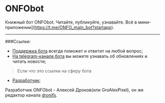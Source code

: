 # ONFObot
Книжный бот ONFObot. Читайте, публикуйте, узнавайте. Всё в мини-приложении](https://t.me/ONFO_main_bot?startapp).

----------
###Ссылки:

* [Поддержка бота](https://t.me/ONFO_help_bot) всегда поможет и ответит на любой вопрос;
* [На telegram-канале бота](https://t.me/ONFOstudio) вы можете узнавать об обновлениях и читать новости;
> Если что это ссылки на сферу бота
- [Разработчик](https://t.me/GroAlexPixel_bot?startapp);

Разработчик ONFObot - Алексей Дроков(или GroAlexPixel), он же редактор канала [dronifs](https://t.me/dronifs).
  
